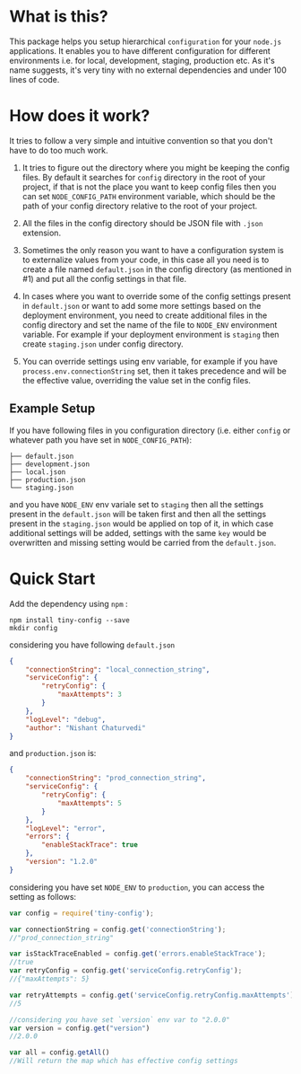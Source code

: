 # What is this?

This package helps you setup hierarchical `configuration` for your `node.js` applications. It enables you to have different configuration for different environments i.e. for local, development, staging, production etc. As it's name suggests, it's very tiny with no external dependencies and under 100 lines of code.

# How does it work?

It tries to follow a very simple and intuitive convention so that you don't have to do too much work.

1. It tries to figure out the directory where you might be keeping the config files. By default it searches for `config` directory in the root of your project, if that is not the place you want to keep config files then you can set `NODE_CONFIG_PATH` environment variable, which should be the path of your config directory relative to the root of your project.

2. All the files in the config directory should be JSON file with `.json` extension.

3. Sometimes the only reason you want to have a configuration system is to externalize values from your code, in this case all you need is to create a file named `default.json` in the config directory (as mentioned in #1) and put all the config settings in that file.

4. In cases where you want to override some of the config settings present in `default.json` or want to add some more settings based on the deployment environment, you need to create additional files in the config directory and set the name of the file to `NODE_ENV` environment variable. For example if your deployment environment is `staging` then create `staging.json` under config directory.

5. You can override settings using env variable, for example if you have `process.env.connectionString` set, then it takes precedence and will be the effective value, overriding the value set in the config files.

## Example Setup

If you have following files in you configuration directory (i.e. either `config` or whatever path you have set in `NODE_CONFIG_PATH`):

```.
├── default.json
├── development.json
├── local.json
├── production.json
└── staging.json
```
and you have `NODE_ENV` env variale set to `staging` then all the settings present in the `default.json` will be taken first and then all the settings present in the `staging.json` would be applied on top of it, in which case additional settings will be added, settings with the same `key` would be overwritten and missing setting would be carried from the `default.json`.

# Quick Start

Add the dependency using `npm` :

```
npm install tiny-config --save
mkdir config
```

considering you have following `default.json`

```json
{
    "connectionString": "local_connection_string",
    "serviceConfig": {
        "retryConfig": {
            "maxAttempts": 3
        }
    },
    "logLevel": "debug",
    "author": "Nishant Chaturvedi"
}
```

and `production.json` is:

```json
{
    "connectionString": "prod_connection_string",
    "serviceConfig": {
        "retryConfig": {
            "maxAttempts": 5
        }
    },
    "logLevel": "error",
    "errors": {
        "enableStackTrace": true
    },
    "version": "1.2.0"
}
```
considering you have set `NODE_ENV` to `production`, you can access the setting as follows:

```javascript
var config = require('tiny-config');

var connectionString = config.get('connectionString');
//"prod_connection_string"

var isStackTraceEnabled = config.get('errors.enableStackTrace');
//true
var retryConfig = config.get('serviceConfig.retryConfig');
//{"maxAttempts": 5}

var retryAttempts = config.get('serviceConfig.retryConfig.maxAttempts');
//5

//considering you have set `version` env var to "2.0.0" 
var version = config.get("version")
//2.0.0

var all = config.getAll()
//Will return the map which has effective config settings

```


